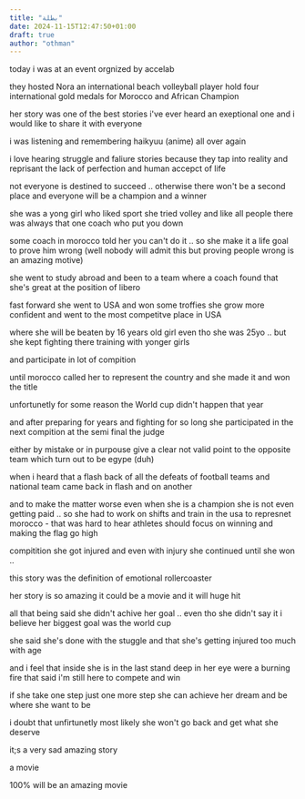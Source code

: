 ```yaml
---
title: "بطلة"
date: 2024-11-15T12:47:50+01:00
draft: true
author: "othman"
---
```


today i was at an event orgnized by accelab 

they hosted Nora an international beach volleyball player hold four international gold medals for Morocco and African Champion 

her story was one of the best stories i've ever heard an exeptional one and i would like to share it with everyone 

i was listening and remembering haikyuu (anime) all over again

i love hearing struggle and faliure stories because they tap into reality and reprisant the lack of perfection and human accepct of life

not everyone is destined to succeed .. otherwise there won't be a second place and everyone will be a champion and a winner

she was a yong girl who liked sport she tried volley and like all people there was always that one coach who put you down

some coach in morocco told her you can't do it .. so she make it a life goal to prove him wrong (well nobody will admit this but proving people wrong is an amazing motive)

she went to study abroad and been to a team where a coach found that she's great at the position of libero 

fast forward she went to USA and won some troffies she grow more confident and went to the most competitve place in USA 

where she will be beaten by 16 years old girl even tho she was 25yo .. but she kept fighting there training with yonger girls

and participate in lot of compition 

until morocco called her to represent the country and she made it and won the title

unfortunetly for some reason the World cup didn't happen that year

and after preparing for years and fighting for so long she participated in the next compition at the semi final the judge 

either by mistake or in purpouse give a clear not valid point to the opposite team which turn out to be egype (duh)

when i heard that a flash back of all the defeats of football teams and national team came back in flash and on another

and to make the matter worse even when she is a champion she is not even getting paid .. so she had to work on shifts and train in the usa to represnet morocco - that was hard to hear athletes should focus on winning and making the flag go high

compitition she got injured and even with injury she continued until she won .. 

this story was the definition of emotional rollercoaster

her story is so amazing it could be a movie and it will huge hit

all that being said she didn't achive her goal .. even tho she didn't say it i believe her biggest goal was the world cup

she said she's done with the stuggle and that she's getting injured too much with age 

and i feel that inside she is in the last stand deep in her eye were a burning fire that said i'm still here to compete and win

if she take one step just one more step she can achieve her dream and be where she want to be

i doubt that unfirtunetly most likely she won't go back and get what she deserve 

it;s a very sad amazing story 

a movie 

100% will be an amazing movie
